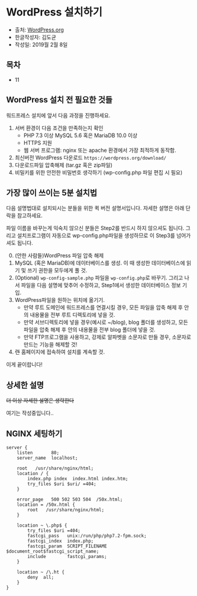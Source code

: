 # WordPress 설치하기
* 출처: [WordPress.org](https://codex.wordpress.org/Installing_WordPress)
* 한글작성자: 김도균
* 작성일: 2019월 2월 8일




## 목차
 - 11



## WordPress 설치 전 필요한 것들
워드프레스 설치에 앞서 다음 과정을 진행하세요.

 1. 서버 환경이 다음 조건을 만족하는지 확인
    - PHP 7.3 이상
    MySQL 5.6 혹은 MariaDB 10.0 이상
    - HTTPS 지원
    - 웹 서버 프로그램: nginx 또는 apache 환경에서 가장 최적하게 동작함.
 2. 최신버전 WordPress 다운로드
 `https://wordpress.org/download/`
 3. 다운로드파일 압축해제 (tar.gz 혹은 zip파일)
 4. 비밀키를 위한 안전한 비밀번호 생각하기 (wp-config.php 파일 편집 시 필요)



## 가장 많이 쓰이는 5분 설치법
다음 설명법대로 설치되시는 분들을 위한 퀵 버전 설명서입니다. 자세한 설명은 아래 단락을 참고하세요.

파일 이름을 바꾸는게 익숙치 않으신 분들은 Step2를 반드시 하지 않으셔도 됩니다. 그리고 설치프로그램이 자동으로 wp-config.php파일을 생성하므로 이 Step3를 넘어가셔도 됩니다.

 0. (안한 사람들)WordPress 파일 압축 해제
 1. MySQL (혹은 MariaDB)에 데이터베이스를 생성. 이 때 생성한 데이터베이스에 읽기 및 쓰기 권한을 모두에게 풀 것.
 2. (Optional) `wp-config-sample.php` 파일을 `wp-config.php`로 바꾸기. 그리고 나서 파일을 다음 설명에 맞추어 수정하고, Step1에서 생성한 데이터베이스 정보 기입.
 3. WordPress파일을 원하는 위치에 옮기기.
     * 만약 루트 도메인에 워드프레스를 연결시킬 경우, 모든 파일을 압축 해제 후 안의 내용물을 전부 루트 디렉토리에 넣을 것.
     * 만약 서브디렉토리에 넣을 경우(예시로 ~/blog), blog 폴더를 생성하고, 모든 파일을 압축 해제 후 안의 내용물을 전부 blog 폴더에 넣을 것.
     * 만약 FTP프로그램을 사용하고, 강제로 알파벳을 소문자로 만들 경우, 소문자로 만드는 기능을 해제할 것!
 4. ~~런~~ 홈페이지에 접속하여 설치를 계속할 것.
 
이게 끝이랍니다!



## 상세한 설명
~~더 이상 자세한 설명은 생략한다~~

여기는 작성중입니다..



## NGINX 세팅하기
```
server {
    listen       80;
    server_name  localhost;
 
    root   /usr/share/nginx/html;
    location / {
        index.php index  index.html index.htm;
        try_files $uri $uri/ =404;
    }

    error_page   500 502 503 504  /50x.html;
    location = /50x.html {
        root   /usr/share/nginx/html;
    }
 
    location ~ \.php$ {
        try_files $uri =404; 
        fastcgi_pass   unix:/run/php/php7.2-fpm.sock;
        fastcgi_index  index.php;
        fastcgi_param  SCRIPT_FILENAME  $document_root$fastcgi_script_name;
        include        fastcgi_params;
    }
 
    location ~ /\.ht {
        deny  all;
    }
}
```


 

